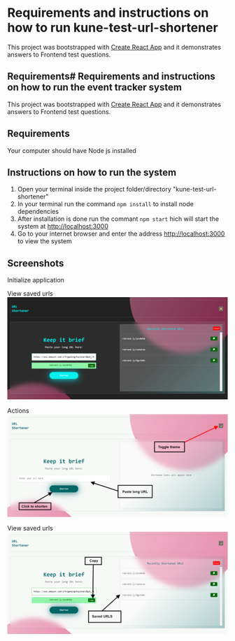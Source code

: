 # Requirements and instructions on how to run kune-test-url-shortener

This project was bootstrapped with [Create React App](https://github.com/facebook/create-react-app)  and it demonstrates answers to Frontend test questions.



## Requirements# Requirements and instructions on how to run the event tracker system

This project was bootstrapped with [Create React App](https://github.com/facebook/create-react-app)  and it demonstrates answers to Frontend test questions.



## Requirements
Your computer should have Node js installed
## Instructions on how to run the system

1. Open your terminal inside the project folder/directory "kune-test-url-shortener" 
2. In your terminal run the command  `npm install` to install node dependencies
2. After installation is done run the commant `npm start` hich will start the system at [http://localhost:3000](http://localhost:3000)
3. Go to your internet browser and enter the address [http://localhost:3000](http://localhost:3000) to view the system

## Screenshots
Initialize application

View saved urls
![Screen shots](/screenshots/dark-mode.png)

Actions
![Screen shots](/screenshots/actions.png)

View saved urls
![Screen shots](/screenshots/saved-urls.png)


